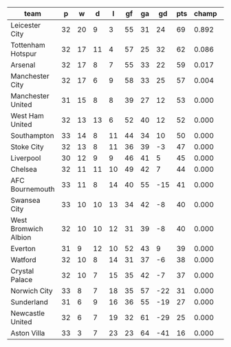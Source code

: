 |         team         | p  | w  | d  | l  | gf | ga | gd  | pts | champ |  1-4  |  5-7  |  rlg  |
|----------------------|----|----|----|----|----|----|-----|-----|-------|-------|-------|-------|
| Leicester City       | 32 | 20 |  9 |  3 | 55 | 31 |  24 |  69 | 0.892 | 1.000 | 0.000 | 0.000|
| Tottenham Hotspur    | 32 | 17 | 11 |  4 | 57 | 25 |  32 |  62 | 0.086 | 0.983 | 0.017 | 0.000|
| Arsenal              | 32 | 17 |  8 |  7 | 55 | 33 |  22 |  59 | 0.017 | 0.919 | 0.081 | 0.000|
| Manchester City      | 32 | 17 |  6 |  9 | 58 | 33 |  25 |  57 | 0.004 | 0.790 | 0.209 | 0.000|
| Manchester United    | 31 | 15 |  8 |  8 | 39 | 27 |  12 |  53 | 0.000 | 0.205 | 0.764 | 0.000|
| West Ham United      | 32 | 13 | 13 |  6 | 52 | 40 |  12 |  52 | 0.000 | 0.097 | 0.837 | 0.000|
| Southampton          | 33 | 14 |  8 | 11 | 44 | 34 |  10 |  50 | 0.000 | 0.003 | 0.464 | 0.000|
| Stoke City           | 32 | 13 |  8 | 11 | 36 | 39 |  -3 |  47 | 0.000 | 0.001 | 0.151 | 0.000|
| Liverpool            | 30 | 12 |  9 |  9 | 46 | 41 |   5 |  45 | 0.000 | 0.002 | 0.358 | 0.000|
| Chelsea              | 32 | 11 | 11 | 10 | 49 | 42 |   7 |  44 | 0.000 | 0.000 | 0.109 | 0.000|
| AFC Bournemouth      | 33 | 11 |  8 | 14 | 40 | 55 | -15 |  41 | 0.000 | 0.000 | 0.001 | 0.000|
| Swansea City         | 33 | 10 | 10 | 13 | 34 | 42 |  -8 |  40 | 0.000 | 0.000 | 0.000 | 0.000|
| West Bromwich Albion | 32 | 10 | 10 | 12 | 31 | 39 |  -8 |  40 | 0.000 | 0.000 | 0.001 | 0.000|
| Everton              | 31 |  9 | 12 | 10 | 52 | 43 |   9 |  39 | 0.000 | 0.000 | 0.007 | 0.000|
| Watford              | 32 | 10 |  8 | 14 | 31 | 37 |  -6 |  38 | 0.000 | 0.000 | 0.000 | 0.003|
| Crystal Palace       | 32 | 10 |  7 | 15 | 35 | 42 |  -7 |  37 | 0.000 | 0.000 | 0.000 | 0.005|
| Norwich City         | 33 |  8 |  7 | 18 | 35 | 57 | -22 |  31 | 0.000 | 0.000 | 0.000 | 0.458|
| Sunderland           | 31 |  6 |  9 | 16 | 36 | 55 | -19 |  27 | 0.000 | 0.000 | 0.000 | 0.585|
| Newcastle United     | 32 |  6 |  7 | 19 | 32 | 61 | -29 |  25 | 0.000 | 0.000 | 0.000 | 0.948|
| Aston Villa          | 33 |  3 |  7 | 23 | 23 | 64 | -41 |  16 | 0.000 | 0.000 | 0.000 | 1.000|
